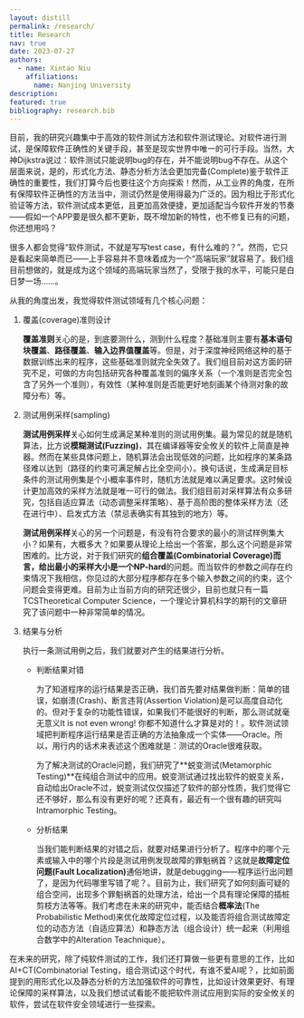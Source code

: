 ```yaml
---
layout: distill
permalink: /research/
title: Research
nav: true
date: 2023-07-27
authors:
  - name: Xintao Niu
    affiliations:
      name: Nanjing University
description:
featured: true
bibliography: research.bib
---
```


目前，我的研究兴趣集中于高效的软件测试方法和软件测试理论。对软件进行测试，是保障软件正确性的关键手段，甚至是现实世界中唯一的可行手段。当然，大神Dijkstra说过：软件测试只能说明bug的存在，并不能说明bug不存在。从这个层面来说，是的，形式化方法、静态分析方法会更加完备(Complete)<d-footnote>鉴于软件正确性的重要性，我们打算今后也要往这个方向探索</d-footnote>！然而，从工业界的角度，在所有保障软件正确性的方法当中，测试仍然是使用得最为广泛的。因为相比于形式化验证等方法，软件测试成本更低，且更加高效便捷，更加适配当今软件开发的节奏——假如一个APP要是很久都不更新，既不增加新的特性，也不修复已有的问题，你还想用吗？

很多人都会觉得“软件测试，不就是写写test case，有什么难的？”。然而，它只是看起来简单而已——上手容易并不意味着成为一个“高端玩家”就容易了。我们组目前想做的，就是成为这个领域的高端玩家<d-footnote>当然了，受限于我的水平，可能只是白日梦一场……</d-footnote>。

从我的角度出发，我觉得软件测试领域有几个核心问题：

1. 覆盖(coverage)准则设计

   **覆盖准则**关心的是，到底要测什么，测到什么程度？基础准则主要有**基本语句块覆盖**、**路径覆盖**、**输入边界值覆盖**等。但是，对于深度神经网络这种的基于数据训练出来的程序，这些基础准则就完全失效了<d-cite key="pei2017deepxplore"></d-cite>。我们组目前对这方面的研究不足，可做的方向包括研究各种覆盖准则的偏序关系（一个准则是否完全包含了另外一个准则），有效性（某种准则是否能更好地刻画某个待测对象的故障分布）等。

2. 测试用例采样(sampling)

   **测试用例采样**关心如何生成满足某种准则的测试用例集。最为常见的就是随机算法，比方说**模糊测试(Fuzzing)**，其在编译器等安全攸关的软件上简直是神器。然而在某些具体问题上，随机算法会出现低效的问题，比如程序的某条路径难以达到（路径的约束可满足解占比全空间小）。换句话说，生成满足目标条件的测试用例集是个小概率事件时，随机方法就是难以满足要求。这时候设计更加高效的采样方法就是唯一可行的做法。我们组目前对采样算法有众多研究，包括自适应算法（动态调整采样策略）<d-cite key="niu2020interleaving"></d-cite>、基于高阶图的整体采样方法（还在进行中）、启发式方法（禁忌表确实有其独到的地方）<d-cite key="wang2022adaptive"></d-cite>等。

   **测试用例采样**关心的另一个问题是，有没有符合要求的最小的测试样例集大小？如果有，大概多大？如果要从理论上给出一个答案，那么这个问题是非常困难的。比方说，对于我们研究的**组合覆盖(Combinatorial Coverage)**而言，给出最小的采样大小是一个**NP-hard**的问题。而当软件的参数之间存在约束情况下<d-footnote>我相信，你见过的大部分程序都存在多个输入参数之间的约束</d-footnote>，这个问题会变得更难。目前为止当前方向的研究还很少，目前也就只有一篇TCS<d-footnote>Theoretical Computer Science，一个理论计算机科学的期刊</d-footnote>的文章研究了该问题中一种非常简单的情况。

3. 结果与分析

   执行一条测试用例之后，我们就要对产生的结果进行分析。

   - 判断结果对错
   
     为了知道程序的运行结果是否正确，我们首先要对结果做判断：简单的错误，如崩溃(Crash)、断言违背(Assertion Violation)是可以高度自动化的。但对于复杂的功能性错误，如果我们不能很好的判断，那么测试就毫无意义<d-footnote>It is not even wrong! 你都不知道什么才算是对的！</d-footnote>。软件测试领域把判断程序运行结果是否正确的方法抽象成一个实体——Oracle。所以，用行内的话术来表述这个困难就是：测试的Oracle很难获取。
   
     为了解决测试的Oracle问题，我们研究了**蜕变测试(Metamorphic Testing)**在纯组合测试中的应用<d-cite key="niu2021enhance"></d-cite>。蜕变测试通过找出软件的蜕变关系，自动给出Oracle<d-footnote>不过，蜕变测试仅仅描述了软件的部分性质，我们觉得它还不够好，那么有没有更好的呢？还真有，最近有一个很有趣的研究叫Intramorphic Testing<d-cite key="manuel2022intramorphic"></d-cite></d-footnote>。
   
   - 分析结果
   
     当我们能判断结果的对错之后，就要对结果进行分析了。程序中的哪个元素或输入中的哪个片段是测试用例发现故障的罪魁祸首？这就是**故障定位问题(Fault Localization)**<d-footnote>通俗地讲，就是debugging——程序运行出问题了，是因为代码哪里写错了呢？</d-footnote>。目前为止，我们研究了如何刻画可疑的组合空间<d-cite key="niu2021theory"></d-cite>，出现多个罪魁祸首的处理方法<d-cite key="niu2020identifying"></d-cite>，给出一个具有理论保障的插桩剪枝方法<d-cite key="zzhiqiang2023"></d-cite>等等。我们考虑在未来的研究中，能否结合**概率法**(The Probabilistic Method)来优化故障定位过程，以及能否将组合测试故障定位的动态方法（自适应算法）和静态方法（组合设计）统一起来（利用组合数学中的Alteration Teachnique）。

在未来的研究，除了纯软件测试的工作，我们还打算做一些更有意思的工作，比如AI+CT(Combinatorial Testing，组合测试)<d-footnote>这个时代，有谁不爱AI呢？</d-footnote>，比如前面提到的用形式化以及静态分析的方法加强软件的可靠性，比如设计效果更好、有理论保障的采样算法，以及我们想试试看能不能把软件测试应用到实际的安全攸关的软件，尝试在软件安全领域进行一些探索。